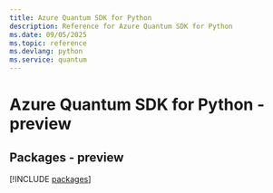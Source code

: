```yaml
---
title: Azure Quantum SDK for Python
description: Reference for Azure Quantum SDK for Python
ms.date: 09/05/2025
ms.topic: reference
ms.devlang: python
ms.service: quantum
---
```

# Azure Quantum SDK for Python - preview
## Packages - preview
[!INCLUDE [packages](quantum-index.md)]